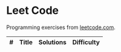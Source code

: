 # Leet Code

Programming exercises from [leetcode.com](https://leetcode.com/).

| # | Title | Solutions | Difficulty |
|---|-------|-----------|------------|
